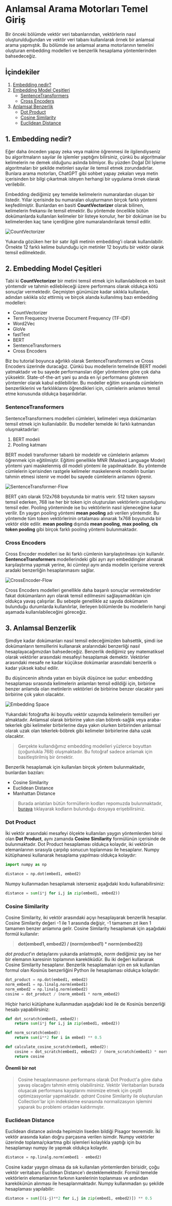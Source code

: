 # Anlamsal Arama Motorları Temel Giriş

Bir önceki bölümde vektör veri tabanlarından, vektörlerin nasıl oluşturulduğundan ve vektör veri tabanı kullanılarak örnek bir anlamsal arama yapmıştık. Bu bölümde ise anlamsal arama motorlarının temelini oluşturan embedding modelleri ve benzerlik hesaplama yöntemlerinden bahsedeceğiz.

## İçindekiler
1. [Embedding nedir?](#1-embedding-nedir)
2. [Embedding Model Çeşitleri](#2-embedding-model-çeşitleri)
    * [SentenceTransformers](#sentenceTransformers)
    * [Cross Encoders](#cross-encoders)
3. [Anlamsal Benzerlik](#3-benzerlik-nasıl-hesaplanır)
    * [Dot Product](#dot-product)
    * [Cosine Similarity](#cosine-similarity)
    * [Euclidean Distance](#euclidean-distance)


## 1. Embedding nedir?
Eğer daha önceden yapay zeka veya makine öğrenmesi ile ilgilendiyseniz bu algoritmaların sayılar ile işlemler yaptığını bilirsiniz, çünkü bu algoritmalar kelimelerin ne demek olduğunu aslında bilmiyor. Bu yüzden Doğal Dil İşleme algoritmaları bir şekilde metinleri sayılar ile temsil etmek zorundadırlar. Bunlara arama motorları, ChatGPT gibi sohbet yapay zekaları veya metin içerisinden bir bilgi çıkartmak isteyen herhangi bir uygulama örnek olarak verilebilir.

Embedding dediğimiz şey temelde kelimelerin numaralardan oluşan bir listedir. Yıllar içerisinde bu numaraları oluşturmanın birçok farklı yöntemi keşfedilmiştir. Bunlardan en basiti **CountVectorizer** olarak bilinen, kelimelerin frekansı ile temsil etmektir. Bu yöntemde öncelikle bütün dokümanlarda kullanılan kelimeler bir listeye konulur, her bir doküman ise bu kelimelerden kaç tane içerdiğine göre numaralandırılarak temsil edilir.

![CountVectorizer](./assets/CountVectorizer.jpg)

Yukarıda gözüken her bir satır ilgili metinin embedding'i olarak kullanılabilir. Örnekte 12 farklı kelime bulunduğu için metinler 12 boyutlu bir vektör olarak temsil edilmektedir.

## 2. Embedding Model Çeşitleri

Tabi ki **CountVectorizer** bir metini temsil etmek için kullanılabilecek en basit yöntemdir ve tahmin edilebileceği üzere performans olarak oldukça kötü sonuçlar vermektedir. Geçmişten günümüze kadar sıklıkla kullanılan, adından sıklıkla söz ettirmiş ve birçok alanda kullanılmış bazı embedding modelleri:

* CountVectorizer
* Term Frequency Inverse Document Frequency (TF-IDF)
* Word2Vec
* GloVe
* fastText
* BERT
* SentenceTransformers
* Cross Encoders


Biz bu tutorial boyunca ağırlıklı olarak SentenceTransformers ve Cross Encoders üzerinde duracağız. Çünkü buu modellerin temelinde BERT modeli yatmaktadır ve bu sayede performansları diğer yöntemlere göre çok daha yüksektir. State-of-the-art yani şu anda en iyi performansı gösteren yöntemler olarak kabul edilebilirler.  Bu modeller eğitim sırasında cümlelerin benzerliklerini ve farklılıklarını öğrendikleri için, cümlelerin anlamını temsil etme konusunda oldukça başarılıdırlar.


### SentenceTransformers
SentenceTransformers modelleri cümleleri, kelimeleri veya dokümanları temsil etmek için kullanılabilir. Bu modeller temelde iki farklı katmandan oluşmaktadırlar:
1. BERT modeli
2. Pooling katmanı

BERT modeli transformer tabanlı bir modeldir ve cümlelerin anlamını öğrenmek için eğitilmiştir. Eğitimi genellikle MNR (Masked Language Model) yöntemi yani maskelenmiş dil modeli yöntemi ile yapılmaktadır. Bu yöntemde cümlelerin içerisinden rastgele kelimeler maskelenerek modelin bunları tahmin etmesi istenir ve model bu sayede cümlelerin anlamını öğrenir.

![SentenceTransformer-Flow](./assets/SentenceTransformer.jpg)

BERT çıktı olarak 512x768 boyutunda bir matris verir. 512 token sayısını temsil ederken, 768 ise her bir token için oluşturulan vektörlerin uzunluğunu temsil eder. Pooling yönteminde ise bu vektörlerin nasıl işleneceğine karar verilir. En yaygın pooling yöntemi **mean pooling** adı verilen yöntemdir. Bu yöntemde tüm token vektörlerinin ortalaması alınarak 1x768 boyutunda bir vektör elde edilir.
**mean pooling** dışında **mean pooling**, **max pooling**, **cls token pooling** gibi birçok farklı pooling yöntemi bulunmaktadır.


### Cross Encoders
Cross Encoder modelleri ise iki farklı cümlenin karşılaştırılması için kullanılır. **SentenceTransformers** modellerindeki gibi ayrı ayrı embeddingler alınarak karşılaştırma yapmak yerine, iki cümleyi aynı anda modelin içerisine vererek aradaki benzerliğin hesaplanmasını sağlar. 

![CrossEncoder-Flow](./assets/CrossEncoder.jpg)

Cross Encoders modelleri genellikle daha başarılı sonuçlar vermektedirler fakat dokümanların ayrı olarak temsil edilmesini sağlayamadıkları için oldukça yavaş çalışırlar. Bu sebeple genellikle az sayıda dokümanın bulunduğu durumlarda kullanılırlar, ilerleyen bölümlerde bu modellerin hangi aşamada kullanılabileceğini göreceğiz.


## 3. Anlamsal Benzerlik
Şimdiye kadar dokümanları nasıl temsil edeceğimizden bahsettik, şimdi ise dokümanların temsillerini kullanarak aralarındaki benzerliği nasıl hesaplayacağımızdan bahsedeceğiz. Benzerlik dediğimiz şey matematiksel olarak vektörler arasındaki mesafeyi hesaplamak demektir. Vektörler arasındaki mesafe ne kadar küçükse dokümanlar arasındaki benzerlik o kadar yüksek kabul edilir.

Bu düşüncenin altında yatan en büyük düşünce ise şudur: embedding hesaplaması sırasında kelimelerin anlamları temsil edildiği için, birbirine benzer anlamda olan metinlerin vektörleri de birbirine benzer olacaktır yani birbirine çok yakın olacaktır.

![Embedding Space](./assets/Embeddings.jpg)

Yukarıdaki fotoğrafta iki boyutlu vektör uzayında kelimelerin temsilleri yer almaktadır. Anlamsal olarak birbirine yakın olan böbrek-sağlık veya araba-tekerlek gibi kelimeler birbirlerine daya yakın olurken birbirinden anlamsal olarak uzak olan tekerlek-böbrek gibi kelimeler birbirlerine daha uzak olacaktır.
> Gerçekte kullandığımız embedding modelleri yüzlerce boyuttan (çoğunlukla 768) oluşmaktadır. Bu fotoğraf sadece anlamak için basitleştirilmiş bir örnektir.


Benzerlik hesaplamak için kullanılan birçok yöntem bulunmaktadır, bunlardan bazıları:

* Cosine Similarity
* Euclidean Distance
* Manhattan Distance
> Burada anlatılan bütün formüllerin kodları repomuzda bulunmaktadır, [buraya](./distances.py) tıklayarak kodların bulunduğu dosyaya erişebilirsiniz.


### Dot Product
İki vektör arasındaki mesafeyi ölçekte kullanılan yaygın yöntemlerden birisi olan **Dot Product**, aynı zamanda **Cosine Similarity** formülünün içerisinde de bulunmaktadır. Dot Product hesaplaması oldukça kolaydır, iki vektörün elemanlarının sırasıyla çarpılıp sonucun toplanması ile hesaplanır. Numpy kütüphanesi kullanarak hesaplama yapılması oldukça kolaydır:

```Python
import numpy as np

distance = np.dot(embed1, embed2)
```

Numpy kullanmadan hesaplamak isterseniz aşağıdaki kodu kullanabilirsiniz:
```Python
distance = sum(i*j for i,j in zip(embed1, embed2))
```


### Cosine Similarity
Cosine Similarity, iki vektör arasındaki açıyı hesaplayarak benzerlik hesaplar. Cosine Similarity değeri -1 ile 1 arasında değişir, -1 tamamen zıt iken 1 tamamen benzer anlamına gelir. Cosine Similarity hesaplamak için aşağıdaki formül kullanılır:
> **dot(embed1, embed2) / (norm(embed1) * norm(embed2))**

*dot product*'ın detaylarını yukarıda anlatmıştık, *norm* dediğimiz şey ise her bir elemanın karesinin toplamının kareköküdür. Bu iki değeri kullanarak Cosine Similarity hesaplanır. Benzerlik hesaplamaları için en sık kullanılan formul olan Kosinüs benzerliğini Python ile hesaplaması oldukça kolaydır:
```Python
dot_product = np.dot(embed1, embed2)
norm_embed1 = np.linalg.norm(embed1)
norm_embed2 = np.linalg.norm(embed2)
cosine = dot_product / (norm_embed1 * norm_embed2)
```

Hiçbir harici kütüphane kullanmadan aşağıdaki kod ile de Kosinüs benzerliği hesabı yapabilirsiniz:
```Python
def dot_scratch(embed1, embed2):
    return sum(i*j for i,j in zip(embed1, embed2))

def norm_scratch(embed):
    return sum(i**2 for i in embed) ** 0.5

def calculate_cosine_scratch(embed1, embed2):
    cosine = dot_scratch(embed1, embed2) / (norm_scratch(embed1) * norm_scratch(embed2))
    return cosine
```

#### Önemli bir not
> Cosine hesaplanmasının performans olarak Dot Product'a göre daha yavaş olacağını tahmin etmiş olabilirsiniz. Vektör Veritabanları burada oluşacak performans kayıplarını minimize etmek için çeşitli optimizasyonlar yapmaktadır. *qdrant* Cosine Similarity ile oluşturulan Collection'lar için indeksleme esnasında normalizasyon işlemini yaparak bu problemi ortadan kaldırmıştır.

### Euclidean Distance
Euclidean distance aslında hepimizin liseden bildiği Pisagor teoremidir. İki vektör arasında kalan doğru parçasına verilen isimdir. Numpy vektörler üzerinde toplama/çıkartma gibi işlemleri kolaylıkla yaptığı için bu hesaplamayı numpy ile yapmak oldukça kolaydır.

```Python
distance = np.linalg.norm(embed1 - embed2)
```

Cosine kadar yaygın olmasa da sık kullanılan yöntemlerden birisidir, çoğu vektör veritabanı Euclidean Distance'ı desteklemektedir. Formül temelde vektörlerin elemanlarının farkının karelerinin toplanması ve ardından karekökünün alınması ile hesaplanmaktadır. Numpy kullanmadan şu şekilde hesaplaması yapılabilir:

```Python
distance = sum([(i-j)**2 for i,j in zip(embed1, embed2)]) ** 0.5
```

